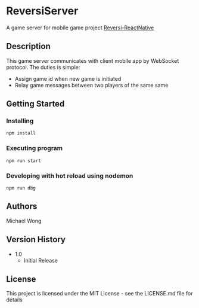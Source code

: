 # ReversiServer

A game server for mobile game project [Reversi-ReactNative](https://github.com/mwck46/Reversi-ReactNative)

## Description

This game server communicates with client mobile app by WebSocket protocol. The duties is simple: 
  * Assign game id when new game is initiated
  * Relay game messages between two players of the same same 

## Getting Started


### Installing

```
npm install
```

### Executing program

```
npm run start
```

### Developing with hot reload using nodemon

```
npm run dbg
```

## Authors

Michael Wong

## Version History

* 1.0
    * Initial Release

## License

This project is licensed under the MIT License - see the LICENSE.md file for details

